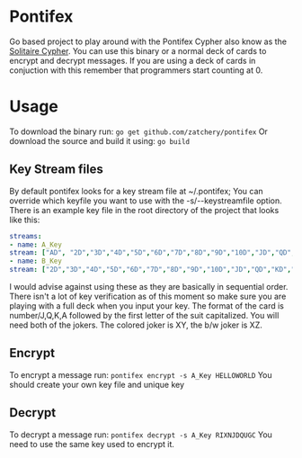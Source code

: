 # Pontifex

Go based project to play around with the Pontifex Cypher also know as the [Solitaire Cypher](https://en.wikipedia.org/wiki/Solitaire_(cipher)). You can use this binary or a normal deck of cards to encrypt and decrypt messages. If you are using a deck of cards in conjuction with this remember that programmers start counting at 0.


# Usage

To download the binary run:
```go get github.com/zatchery/pontifex```
Or download the source and build it using:
```go build```

## Key Stream files

By default pontifex looks for a key stream file at ~/.pontifex; You can override which keyfile you want to use with the -s/--keystreamfile option. There is an example key file in the root directory of the project that looks like this:
```yaml
streams:
- name: A_Key
stream: ["AD", "2D","3D","4D","5D","6D","7D","8D","9D","10D","JD","QD","KD","AC","2C","3C","4C","5C","6C","7C","8C","9C","10C","JC","QC","KC","AH","2H","3H","4H","5H","6H","7H","8H","9H","10H","JH","QH","KH","AS","2S","3S","4S","5S","6S","7S","8S","9S","10S","JS","QS","KS", "XY", "XZ"]
- name: B_Key
stream: ["2D","3D","4D","5D","6D","7D","8D","9D","10D","JD","QD","KD","AD","2C","3C","4C","5C","6C","7C","8C","9C","10C","JC","QC","KC","AC","2H","3H","4H","5H","6H","7H","8H","9H","10H","JH","QH","KH","AH","2S","3S","4S","5S","6S","7S","8S","9S","10S","JS","QS","KS","AS", "XY", "XZ"]
```
I would advise against using these as they are basically in sequential order. There isn't a lot of key verification as of this moment so make sure you are playing with a full deck when you input your key. The format of the card is number/J,Q,K,A followed by the first letter of the suit capitalized. You will need both of the jokers. The colored joker is XY, the b/w joker is XZ. 

## Encrypt

To encrypt a message run:
```pontifex encrypt -s A_Key HELLOWORLD```
You should create your own key file and unique key

## Decrypt
To decrypt a message run:
```pontifex decrypt -s A_Key RIXNJDQUGC```
You need to use the same key used to encrypt it.
